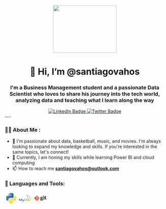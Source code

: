 <div id="header" align="center">
    <img src="https://media.giphy.com/media/LaVp0AyqR5bGsC5Cbm/giphy.gif" width="200" height="150" />
    <h1 align="center">👋 Hi, I’m @santiagovahos</h1>
    <h3 align="center"> I'm a Business Management student and a passionate Data Scientist who loves to share his journey into the tech world, analyzing data and teaching what I learn along the way</h3>
</div>

<div id="badges" align="center">
    <a href="https://www.linkedin.com/in/santiago-mu%C3%B1oz-vahos-198976210/" target="_blank" rel="noopener noreferrer">
        <img src="https://img.shields.io/badge/LinkedIn-0077B5?style=for-the-badge&logo=linkedin&logoColor=white"
            alt="LinkedIn Badge" />
    </a>
    <a href="https://twitter.com/santiagovahosm" target="_blank" rel="noopener noreferrer">
        <img src="https://img.shields.io/badge/Twitter-1DA1F2?style=for-the-badge&logo=twitter&logoColor=white"
            alt="Twitter Badge" />
    </a>
</div>
---

### 👨‍💻 About Me :

- 👀 I'm passionate about data, basketball, music, and movies. I'm always looking to expand my knowledge and skills. If you're interested in the same topics, let's connect!
- 🌱 Currently, I am honing my skills while learning Power BI and cloud computing
- 📫 How to reach me **santiagovahos@outlook.com**

<div align="left">
    <h3>🔨 Languages and Tools:</h3>
    <div>
         <img src="https://github.com/devicons/devicon/blob/master/icons/python/python-original.svg" title="Git" **alt="Git" width="40" height="40"/>
         <img src="https://github.com/devicons/devicon/blob/master/icons/mysql/mysql-original-wordmark.svg" title="MySQL"  alt="MySQL" width="40" height="40"/>&nbsp;
         <img 
src="https://github.com/devicons/devicon/blob/master/icons/git/git-original-wordmark.svg" title="Git" **alt="Git" width="40" height="40"/>
       </div>
</div>


<!---
Santiagovahos/Santiagovahos is a ✨ special ✨ repository because its `README.md` (this file) appears on your GitHub profile.
You can click the Preview link to take a look at your changes.
--->
